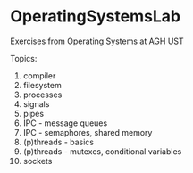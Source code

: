 # OperatingSystemsLab

Exercises from Operating Systems at AGH UST

Topics:

1. compiler
2. filesystem
3. processes
4. signals
5. pipes
6. IPC - message queues
7. IPC - semaphores, shared memory
8. (p)threads - basics
9. (p)threads - mutexes, conditional variables
10. sockets
